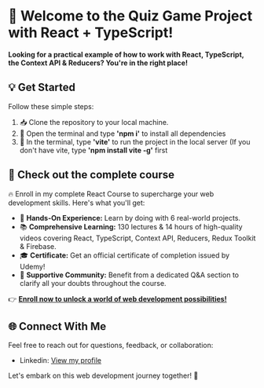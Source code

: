 # 🚀 Welcome to the Quiz Game Project with React + TypeScript!

**Looking for a practical example of how to work with React, TypeScript, the Context API & Reducers? You're in the right place!**

## 💡 Get Started

Follow these simple steps:

1. 📥 Clone the repository to your local machine.
2. 🚀 Open the terminal and type **'npm i'** to install all dependencies
3. 📝 In the terminal, type **'vite'** to run the project in the local server (If you don't have vite, type **'npm install vite -g'** first


## 🌟 Check out the complete course

🔥 Enroll in my complete React Course to supercharge your web development skills. Here's what you'll get:

- 🚀 **Hands-On Experience:** Learn by doing with 6 real-world projects.
- 📚 **Comprehensive Learning:** 130 lectures & 14 hours of high-quality videos covering React, TypeScript, Context API, Reducers, Redux Toolkit & Firebase.
- 🎓 **Certificate:** Get an official certificate of completion issued by Udemy!
- 📧 **Supportive Community:** Benefit from a dedicated Q&A section to clarify all your doubts throughout the course.

👉 [**Enroll now to unlock a world of web development possibilities!**](https://www.udemy.com/course/react-complete-with-hooks-context-reducers-redux-firebase-typescript/?couponCode=5533020-23-NOV)

## 🌐 Connect With Me

Feel free to reach out for questions, feedback, or collaboration:

- Linkedin: [View my profile](https://www.linkedin.com/in/ivan-louren%C3%A7o-gomes-07694956/)

Let's embark on this web development journey together! 🚀
